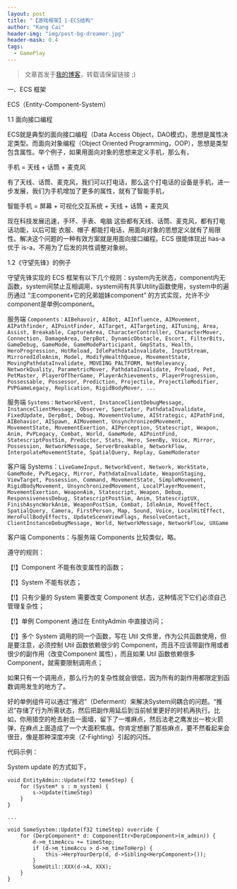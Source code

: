 ```yaml
---
layout: post
title: "【游戏框架】1-ECS结构"
author: "Kang Cai"
header-img: "img/post-bg-dreamer.jpg"
header-mask: 0.4
tags:
  - GamePlay
---
```


> 文章首发于[我的博客](https://kangcai.github.io)，转载请保留链接 ;)

一、ECS 框架

ECS（Entity-Component-System）

1.1 面向接口编程

ECS就是典型的面向接口编程（Data Access Object，DAO模式)，思想是属性决定类型。而面向对象编程（Object Oriented Programming，OOP），思想是类型包含属性。举个例子，如果用面向对象的思想来定义手机，那么有，

手机 = 天线 + 话筒 + 麦克风

有了天线、话筒、麦克风，我们可以打电话，那么这个打电话的设备是手机，进一步发展，我们为手机增加了更多的属性，就有了智能手机，

智能手机 = 屏幕 + 可视化交互系统 + 天线 + 话筒 + 麦克风

现在科技发展迅速，手环、手表、电脑 这些都有天线、话筒、麦克风，都有打电话功能，以后可能 衣服、帽子 都能打电话，用面向对象的思想定义就有了局限性。解决这个问题的一种有效方案就是用面向接口编程。ECS 很能体现出 has-a 优于 is-a，不用为了后发的共性调整对象树。

1.2《守望先锋》的例子

守望先锋实现的 ECS 框架有以下几个规则：system内无状态，component内无函数，system间禁止互相调用，system间有共享Utility函数使用，system中的遍历通过 “主component+它的兄弟姐妹component” 的方式实现，允许不少component是单例component。

服务端 `Components：AIBehavoir, AIBot, AIInfluence, AIMovement, AIPathfinder, AIPointFinder, AITarget, AITargeting, AITuning, Area, Assist, Breakable, CaptureArea, CharacterController, CharacterMover, Connection, DamageArea, DerpBot, DynamicObstacle, Escort, FilterBits, GameDebug, GameMode, GameModeParticipant, GmpStats, Health, HeroProgression, HotReload, IdlePathdataInvalidate, InputStream, MirroredIdleAnim, Model, ModifyHealthQueue, MovementState, MovingPathdataInvalidate, MOVEING_PALTFORM, NetRelevancy, NetworkQuality, ParametricMover, PathdataInvalidate, Preload, Pet, PetMaster, PlayerOfTherGame, PlayerAchievements, PlayerProgression, Possessable, Possessor, Prediction, Projectile, ProjectileModifier, PVPGameLegacy, Replication, RigidBodyMover, ...`

服务端 `Systems：NetworkEvent, InstanceClientDebugMessage, InstanceClientMessage, Observer, Spectator, PathdataInvalidate, FixedUpdate, DerpBot, Debug, MovementVolume, AIStrategic, AIPathFind, AIBehavior, AISpawn, AIMovement, UnsynchronizedMovement, MovementState, MovementExertion, AIPerception, Statescript, Weapon, Anim, PvPLegacy, Combat, World, GameMode, AIPointFind, StatescriptPostSim, Predictor, Stats, Hero, SeenBy, Voice, Mirror, Possession, NetworkMessage, ServerBreakable, NetworkFlow, InterpolateMovementState, SpatialQuery, Replay, GameModerator`

客户端 Systems：`LiveGameInput，NetworkEvent, Network, WorkState, GameMode, PvPLegacy, Mirror, PathdataInvalidate, WeaponStaging, ViewTarget, Possession, Command, MovementState, SimpleMovement, RigidBodyMovement, UnsynchronizedMovement, LocalPlayerMovement, MovementExertion, WeaponAim, Statescript, Weapon, Debug, ResponsivenessDebug, StatescriptPostSim, Anim, StatescriptUX, FinishAsyncWorkAnim, WeaponPostSim, Combat, IdleAnim, MoveEffect, SpatialQuery, Camera, FirstPerson, Map, Sound, Voice, LocalHitEffect, HeroFullBodyEffects, UpdateSceneViewFlags, ResolveContact, ClientInstanceDebugMessage, World, NetworkMessage, NetworkFlow, UXGame`

客户端 Components：与服务端 Components 比较类似，略。

遵守的规则：

【!】Component 不能有改变属性的函数；

【!】System 不能有状态；

【!】只有少量的 System 需要改变 Component 状态，这种情况下它们必须自己管理复杂性；

【!】单例 Component 通过在 EntityAdmin 中直接访问；

【!】多个 System 调用的同一个函数，写在 Util 文件里，作为公共函数使用，但是要注意，必须控制 Util 函数依赖很少的 Component，而且不应该带副作用或者很少的副作用（改变Component 属性），而且如果 Util 函数依赖很多 Component，就需要限制调用点；

如果只有一个调用点，那么行为的复杂性就会很低，因为所有的副作用都限定到函数调用发生的地方了。

好的单例组件可以通过“推迟”（Deferment）来解决System间耦合的问题。“推迟”存储了行为所需状态，然后把副作用延后到当前帧里更好的时机再执行。比如，你用猎空的枪去射击一面墙，留下了一堆麻点，然后法老之鹰发出一枚火箭弹，在麻点上面造成了一个大面积焦痕。你肯定想删了那些麻点，要不然看起来会很丑，像是那种深度冲突（Z-Fighting）引起的闪烁。

代码示例：

System update 的方式如下，

```buildoutcfg
void EntityAdmin::Update(f32 temeStep) { 
    for (System* s : m_system) { 
        s->Update(timeStep) 
    } 
} 

... 

void SomeSystem::Update(f32 timeStep) override { 
    for (DerpComponent* d: ComponentItr<DerpComponent>(m_admin)) { 
        d->m_timeAccu += timeStep; 
        if (d->m_timeAccu > d->m_timeToHerp) { 
            this->HerpYourDerp(d, d->Sibling<HerpComponent>()); 
        } 
        SomeUtil::XXX(d->A, XXX); 
    } 
} 
```
